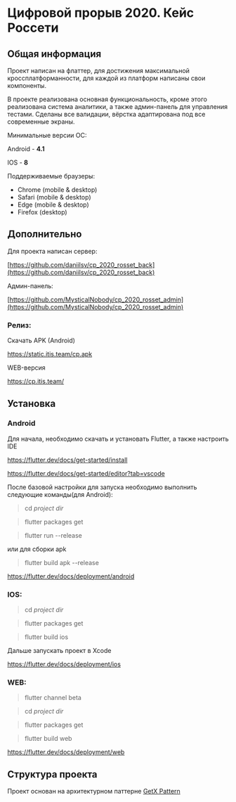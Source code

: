 # Цифровой прорыв 2020. Кейс Россети

  

  

## Общая информация

Проект написан на флаттер, для достижения максимальной кроссплатформанности, для каждой из платформ написаны свои компоненты.

В проекте реализована основная функциональность, кроме этого реализована система аналитики, а также админ-панель для управления тестами. 
Сделаны все валидации, вёрстка адаптирована под все современные экраны.

  

Минимальные версии ОС:

Android - **4.1**

IOS - **8**

Поддерживаемые браузеры:
-   Chrome (mobile & desktop)
-   Safari (mobile & desktop)
-   Edge (mobile & desktop)
-   Firefox (desktop)
  

## Дополнительно


Для проекта написан сервер:

[https://github.com/daniilsv/cp_2020_rosset_back](https://github.com/daniilsv/cp_2020_rosset_back)

Админ-панель:

[https://github.com/MysticalNobody/cp_2020_rosset_admin](https://github.com/MysticalNobody/cp_2020_rosset_admin)
  

### Релиз:

  

Скачать APK (Android)

https://static.itis.team/cp.apk

WEB-версия

https://cp.itis.team/

  
  

## Установка

### Android

Для начала, необходимо скачать и установать Flutter, а также настроить IDE

https://flutter.dev/docs/get-started/install

https://flutter.dev/docs/get-started/editor?tab=vscode

После базовой настройки для запуска необходимо выполнить следующие команды(для Android):

  

> cd *project dir*

> flutter packages get

> flutter run --release

или для сборки apk

> flutter build apk --release

  

https://flutter.dev/docs/deployment/android

  

###  IOS:

  

> cd *project dir*

> flutter packages get

> flutter build ios

Дальше запускать проект в Xcode

  

https://flutter.dev/docs/deployment/ios


###  WEB:

> flutter channel beta

> cd *project dir*

> flutter packages get

> flutter build web

https://flutter.dev/docs/deployment/web

## Структура проекта

Проект основан на архитектурном паттерне [GetX Pattern](https://github.com/kauemurakami/getx_pattern)

